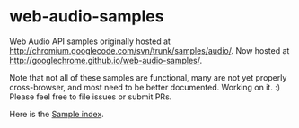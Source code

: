 web-audio-samples
=================

Web Audio API samples originally hosted at http://chromium.googlecode.com/svn/trunk/samples/audio/.  Now hosted at http://googlechrome.github.io/web-audio-samples/.

Note that not all of these samples are functional, many are not yet properly cross-browser, and most need to be better documented.  Working on it.  :)  Please feel free to file issues or submit PRs.

Here is the [Sample index](https://cdn.rawgit.com/GoogleChrome/web-audio-samples/gh-pages/index.html).
